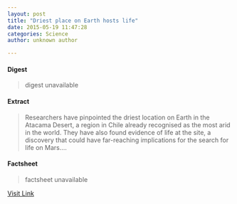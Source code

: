 ```yaml
---
layout: post
title: "Driest place on Earth hosts life"
date: 2015-05-19 11:47:28
categories: Science
author: unknown author

---
```



#### Digest
>digest unavailable

#### Extract
>Researchers have pinpointed the driest location on Earth in the Atacama Desert, a region in Chile already recognised as the most arid in the world. They have also found evidence of life at the site, a discovery that could have far-reaching implications for the search for life on Mars....

#### Factsheet
>factsheet unavailable

[Visit Link](http://phys.org/news351240437.html)


